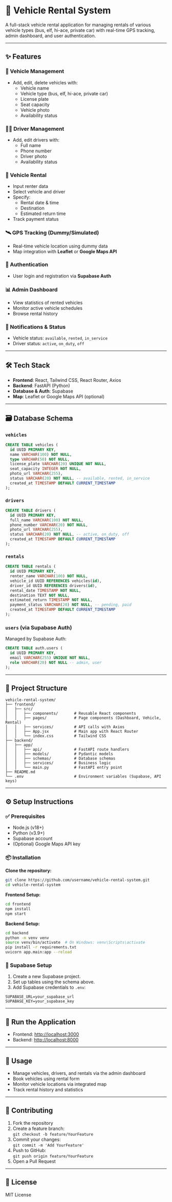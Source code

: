 # 🚗 Vehicle Rental System

A full-stack vehicle rental application for managing rentals of various vehicle types (bus, elf, hi-ace, private car) with real-time GPS tracking, admin dashboard, and user authentication.

---

## ✨ Features

### 🚙 Vehicle Management
- Add, edit, delete vehicles with:
  - Vehicle name
  - Vehicle type (bus, elf, hi-ace, private car)
  - License plate
  - Seat capacity
  - Vehicle photo
  - Availability status

### 👨‍✈️ Driver Management
- Add, edit drivers with:
  - Full name
  - Phone number
  - Driver photo
  - Availability status

### 📄 Vehicle Rental
- Input renter data
- Select vehicle and driver
- Specify:
  - Rental date & time
  - Destination
  - Estimated return time
- Track payment status

### 🛰️ GPS Tracking (Dummy/Simulated)
- Real-time vehicle location using dummy data
- Map integration with **Leaflet** or **Google Maps API**

### 🔐 Authentication
- User login and registration via **Supabase Auth**

### 📊 Admin Dashboard
- View statistics of rented vehicles
- Monitor active vehicle schedules
- Browse rental history

### 🔔 Notifications & Status
- Vehicle status: `available`, `rented`, `in_service`
- Driver status: `active`, `on_duty`, `off`

---

## 🛠 Tech Stack

- **Frontend**: React, Tailwind CSS, React Router, Axios  
- **Backend**: FastAPI (Python)  
- **Database & Auth**: Supabase  
- **Map**: Leaflet or Google Maps API (optional)

---

## 🗃️ Database Schema

### `vehicles`
```sql
CREATE TABLE vehicles (
  id UUID PRIMARY KEY,
  name VARCHAR(100) NOT NULL,
  type VARCHAR(50) NOT NULL,
  license_plate VARCHAR(20) UNIQUE NOT NULL,
  seat_capacity INTEGER NOT NULL,
  photo_url VARCHAR(255),
  status VARCHAR(20) NOT NULL, -- available, rented, in_service
  created_at TIMESTAMP DEFAULT CURRENT_TIMESTAMP
);
```

### `drivers`
```sql
CREATE TABLE drivers (
  id UUID PRIMARY KEY,
  full_name VARCHAR(100) NOT NULL,
  phone_number VARCHAR(20) NOT NULL,
  photo_url VARCHAR(255),
  status VARCHAR(20) NOT NULL, -- active, on_duty, off
  created_at TIMESTAMP DEFAULT CURRENT_TIMESTAMP
);
```

### `rentals`
```sql
CREATE TABLE rentals (
  id UUID PRIMARY KEY,
  renter_name VARCHAR(100) NOT NULL,
  vehicle_id UUID REFERENCES vehicles(id),
  driver_id UUID REFERENCES drivers(id),
  rental_date TIMESTAMP NOT NULL,
  destination TEXT NOT NULL,
  estimated_return TIMESTAMP NOT NULL,
  payment_status VARCHAR(20) NOT NULL, -- pending, paid
  created_at TIMESTAMP DEFAULT CURRENT_TIMESTAMP
);
```

### `users` (via Supabase Auth)
Managed by Supabase Auth:
```sql
CREATE TABLE auth.users (
  id UUID PRIMARY KEY,
  email VARCHAR(255) UNIQUE NOT NULL,
  role VARCHAR(20) NOT NULL -- admin, user
);
```

---

## 📁 Project Structure

```
vehicle-rental-system/
├── frontend/
│   ├── src/
│   │   ├── components/       # Reusable React components
│   │   ├── pages/            # Page components (Dashboard, Vehicle, Rental)
│   │   ├── services/         # API calls with Axios
│   │   ├── App.jsx           # Main app with React Router
│   │   └── index.css         # Tailwind CSS
├── backend/
│   ├── app/
│   │   ├── api/              # FastAPI route handlers
│   │   ├── models/           # Pydantic models
│   │   ├── schemas/          # Database schemas
│   │   ├── services/         # Business logic
│   │   └── main.py           # FastAPI entry point
├── README.md
└── .env                      # Environment variables (Supabase, API keys)
```

---

## ⚙️ Setup Instructions

### ✅ Prerequisites
- Node.js (v18+)
- Python (v3.9+)
- Supabase account
- (Optional) Google Maps API key

### 📦 Installation

**Clone the repository:**
```bash
git clone https://github.com/username/vehicle-rental-system.git
cd vehicle-rental-system
```

**Frontend Setup:**
```bash
cd frontend
npm install
npm start
```

**Backend Setup:**
```bash
cd backend
python -m venv venv
source venv/bin/activate  # On Windows: venv\Scripts\activate
pip install -r requirements.txt
uvicorn app.main:app --reload
```

### 🧩 Supabase Setup
1. Create a new Supabase project.
2. Set up tables using the schema above.
3. Add Supabase credentials to `.env`:
```env
SUPABASE_URL=your_supabase_url
SUPABASE_KEY=your_supabase_key
```

---

## 🚀 Run the Application

- Frontend: [http://localhost:3000](http://localhost:3000)  
- Backend: [http://localhost:8000](http://localhost:8000)

---

## 💼 Usage

- Manage vehicles, drivers, and rentals via the admin dashboard  
- Book vehicles using rental form  
- Monitor vehicle locations via integrated map  
- Track rental history and statistics

---

## 🤝 Contributing

1. Fork the repository
2. Create a feature branch:  
   `git checkout -b feature/YourFeature`
3. Commit your changes:  
   `git commit -m 'Add YourFeature'`
4. Push to GitHub:  
   `git push origin feature/YourFeature`
5. Open a Pull Request

---

## 📄 License

MIT License
